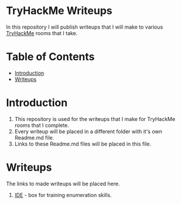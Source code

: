 # TryHackMe Writeups
In this repository I will publish writeups that I will make to various [TryHackMe](https://tryhackme.com/) rooms that I take.

Table of Contents
=================
* [Introduction](#Introduction)
* [Writeups]()

# Introduction
1. This repository is used for the writeups that I make for TryHackMe rooms that I complete.
2. Every writeup will be placed in a different folder with it's own Readme.md file.
3. Links to these Readme.md files will be placed in this file.

# Writeups
The links to made writeups will be placed here.
1. [IDE](IDE/d03363f06940a799d223f193a2ee6c12db9e597d/README.md) - box for training enumeration skills.
